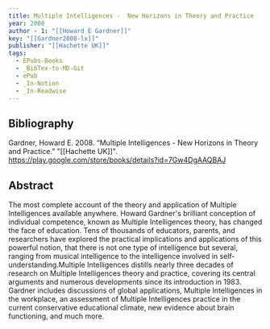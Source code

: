 ```yaml
---
title: Multiple Intelligences -  New Horizons in Theory and Practice
year: 2008
author - 1: "[[Howard E Gardner]]"
key: "[[Gardner2008-lx]]"
publisher: "[[Hachette UK]]"
tags:
  - EPubs-Books
  - _BibTex-to-MD-Git
  - ePub
  - _In-Notion
  - _In-Readwise
---
```


## Bibliography
Gardner, Howard E. 2008. “Multiple Intelligences -  New Horizons in Theory and Practice.” "[[Hachette UK]]". https://play.google.com/store/books/details?id=7Gw4DgAAQBAJ

## Abstract
The most complete account of the theory and application of Multiple Intelligences available anywhere. Howard Gardner's brilliant conception of individual competence, known as Multiple Intelligences theory, has changed the face of education. Tens of thousands of educators, parents, and researchers have explored the practical implications and applications of this powerful notion, that there is not one type of intelligence but several, ranging from musical intelligence to the intelligence involved in self-understanding.Multiple Intelligences distills nearly three decades of research on Multiple Intelligences theory and practice, covering its central arguments and numerous developments since its introduction in 1983. Gardner includes discussions of global applications, Multiple Intelligences in the workplace, an assessment of Multiple Intelligences practice in the current conservative educational climate, new evidence about brain functioning, and much more.